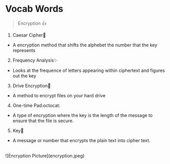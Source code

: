 # Vocab Words
> Encryption
:+1:
1. Caesar Cipher:rocket:
* A encryption method that shifts the alphebet the number that the key represents
2. Frequency Analysis:sparkles:
* Looks at the frequence of letters appearing within ciphertext and figures out the key
3. Drive Encryption:camel:
* A method to encrypt files on your hard drive
4. One-time Pad:octocat:
* A type of encryption where the key is the length of the message to ensure that the file is secure.
5. Key:metal:
* A message or number that encrypts the plain text into cipher text.
<br/>
![Encryption Picture](encryption.jpeg)
